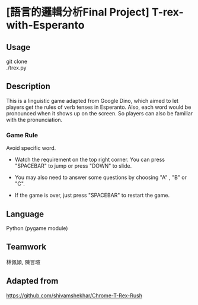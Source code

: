 # [語言的邏輯分析Final Project] T-rex-with-Esperanto

## Usage
git clone <br>
./trex.py

## Description
This is a linguistic game adapted from Google Dino, which aimed to let players get the rules of verb tenses in Esperanto.
Also, each word would be pronounced when it shows up on the screen. So players can also be familiar with the pronunciation.

### Game Rule
Avoid specific word.

- Watch the requirement on the top right corner.
You can press "SPACEBAR" to jump or press "DOWN" to slide.

- You may also need to answer some questions by choosing "A" , "B" or "C".

- If the game is over, just press "SPACEBAR" to restart the game.

## Language
Python
(pygame module)

## Teamwork
林佩潁, 陳言瑄

## Adapted from
https://github.com/shivamshekhar/Chrome-T-Rex-Rush
